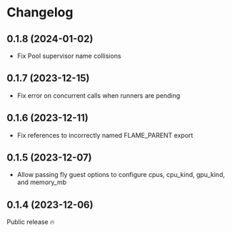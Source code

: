# Changelog

## 0.1.8 (2024-01-02)
- Fix Pool supervisor name collisions

## 0.1.7 (2023-12-15)
- Fix error on concurrent calls when runners are pending

## 0.1.6 (2023-12-11)
- Fix references to incorrectly named FLAME_PARENT export

## 0.1.5 (2023-12-07)
- Allow passing fly guest options to configure cpus, cpu_kind, gpu_kind, and memory_mb

## 0.1.4 (2023-12-06)

Public release 🔥

